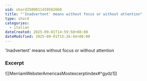 ```yaml
---
uid: shard2509011459502660
title: "'Inadvertent' means without focus or without attention"
type: shard
categories:
  - italian
dateCreated: 2025-09-01T14:59:50+08:00
dateModified: 2025-09-01T15:26:44+08:00
---
```

'Inadvertent' means without focus or without attention

### Excerpt
![[MerriamWebsterAmericasMostexcerptindex#^gydz1]]
